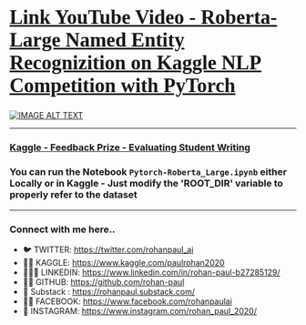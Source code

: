 <a href="https://www.youtube.com/watch?v=6X0xfXMKCjM&list=PLxqBkZuBynVQEvXfJpq3smfuKq3AiNW-N&index=29&ab_channel=Rohan-Paul-AI"><h1 style="font-size:250%; font-family:cursive; color:#ff6666;"><b>Link YouTube Video - Roberta-Large Named Entity Recognizition on Kaggle NLP Competition with PyTorch</b></h1></a>

[![IMAGE ALT TEXT](https://imgur.com/W6xP1PF.png)](https://www.youtube.com/watch?v=6X0xfXMKCjM&list=PLxqBkZuBynVQEvXfJpq3smfuKq3AiNW-N&index=29&ab_channel=Rohan-Paul-AI "")

---------------------

### [Kaggle - Feedback Prize - Evaluating Student Writing](https://www.kaggle.com/competitions/feedback-prize-2021)

### You can run the Notebook `Pytorch-Roberta_Large.ipynb`  either Locally or in Kaggle - Just modify the 'ROOT_DIR' variable to properly refer to the dataset

--------------

### Connect with me here..

- 🐦 TWITTER: https://twitter.com/rohanpaul_ai
- ​👨‍🔧​ KAGGLE: https://www.kaggle.com/paulrohan2020
- 👨🏻‍💼 LINKEDIN: https://www.linkedin.com/in/rohan-paul-b27285129/
- 👨‍💻 GITHUB: https://github.com/rohan-paul
- 🤖 Substack : https://rohanpaul.substack.com/
- 🧑‍🦰 FACEBOOK: https://www.facebook.com/rohanpaulai
- 📸 INSTAGRAM: https://www.instagram.com/rohan_paul_2020/